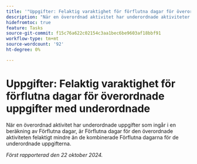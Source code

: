 ```yaml
---
title: '"Uppgifter: Felaktig varaktighet för förflutna dagar för överordnade uppgifter med underordnade'
description: "När en överordnad aktivitet har underordnade aktiviteter som ingår i en beräkning för Förflutna dagar, är Förflutna dagar för den överordnade aktiviteten felaktigt mindre än de kombinerade Förflutna dagarna för de underordnade aktiviteterna."
hidefromtoc: true
feature: Tasks
source-git-commit: f15c76a622c02154c3aa1bec6be9603af18bbf91
workflow-type: tm+mt
source-wordcount: '92'
ht-degree: 0%

---
```


# Uppgifter: Felaktig varaktighet för förflutna dagar för överordnade uppgifter med underordnade

När en överordnad aktivitet har underordnade uppgifter som ingår i en beräkning av Förflutna dagar, är Förflutna dagar för den överordnade aktiviteten felaktigt mindre än de kombinerade Förflutna dagarna för de underordnade uppgifterna.

_Först rapporterad den 22 oktober 2024._
